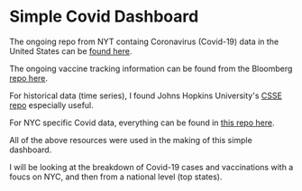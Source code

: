 # Simple Covid Dashboard

The ongoing repo from NYT containg Coronavirus (Covid-19) data in the United States can be <a href="https://github.com/nytimes/covid-19-data" target="_blank">found here</a>. 

The ongoing vaccine tracking information can be found from the Bloomberg <a href="https://github.com/BloombergGraphics/covid-vaccine-tracker-data" target="_blank">repo here</a>.

For historical data (time series), I found Johns Hopkins University's <a href="https://github.com/BloombergGraphics/covid-vaccine-tracker-data" target="_blank">CSSE repo</a> especially useful. 

For NYC specific Covid data, everything can be found in <a href="https://github.com/nychealth/coronavirus-data" target="_blank">this repo here</a>.

All of the above resources were used in the making of this simple dashboard.

I will be looking at the breakdown of Covid-19 cases and vaccinations with a foucs on NYC, and then from a national level (top states).
